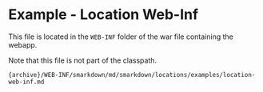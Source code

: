 # Example - Location Web-Inf


This file is located in the ``WEB-INF`` folder of the war file containing the webapp. 

Note that this file is not part of the classpath.

```
{archive}/WEB-INF/smarkdown/md/smarkdown/locations/examples/location-web-inf.md
```
